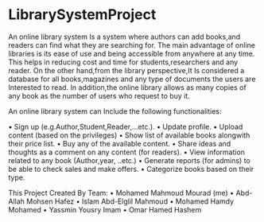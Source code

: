 # LibrarySystemProject

An online library system Is a system where authors can add books,and readers can find what they are searching for. The main advantage of online libraries
is its ease of use and being accessible from anywhere at any time. This helps in reducing cost and time for students,researchers and any reader.
On the other hand,from the library perspective,It Is considered a database for all books,magazines and any type of documents the users are Interested to read.
In addition,the online library allows as many copies of any book as the number of users who request to buy it.


An online library system can Include the following functionalities:

• Sign up (e.g.Author,Student,Reader,...etc.).
• Update profile.
• Upload content (based on the privileges)
• Show list of available books alongwith their price list.
• Buy any of the available content.
• Share ideas and thoughts as a comment on any content (for readers).
• View information related to any book (Author,year, ..etc.)
• Generate reports (for admins) to be able to check sales and make offers.
• Categorize books based on their type.

This Project Created By Team: 
• Mohamed Mahmoud Mourad (me)
• Abd-Allah Mohsen Hafez
• Islam Abd-Elglil Mahmoud 
• Mohamed Hamdy Mohamed 
• Yassmin Yousry Imam
• Omar Hamed Hashem 
